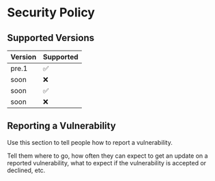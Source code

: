 # Security Policy

## Supported Versions

| Version | Supported          |
| ------- | ------------------ |
| pre.1   | :white_check_mark: |
| soon   | :x:                |
| soon   | :white_check_mark: |
| soon   | :x:                |

## Reporting a Vulnerability

Use this section to tell people how to report a vulnerability.

Tell them where to go, how often they can expect to get an update on a
reported vulnerability, what to expect if the vulnerability is accepted or
declined, etc.
